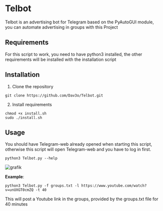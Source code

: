 # Telbot
Telbot is an advertising bot for Telegram based on the PyAutoGUI module, you can automate advertising in groups with this Project

## Requirements
For this script to work, you need to have python3 installed, the other requirements will be installed with the installation script 

## Installation
1. Clone the repository
```
git clone https://github.com/Dav3o/Telbot.git
```
2. Install requirements
```
chmod +x install.sh
sudo ./install.sh
```
## Usage
You should have Telegram-web already opened when starting this script, otherwise this script will open Telegram-web and you have to log in first.
```
python3 Telbot.py --help
```
![grafik](https://user-images.githubusercontent.com/61215846/120109041-033cae00-c168-11eb-9996-08b79a4f13da.png)

**Example**:
```
python3 Telbot.py -f groups.txt -l https://www.youtube.com/watch?v=unUXGT0cmZQ -t 40 
```
This will post a Youtube link in the groups, provided by the groups.txt file for 40 minutes 
